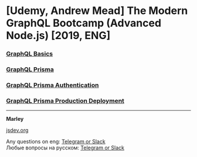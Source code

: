 # [Udemy, Andrew Mead] The Modern GraphQL Bootcamp (Advanced Node.js) [2019, ENG]

### [GraphQL Basics](./01-graphql-basics/README.md)

### [GraphQL Prisma](./02-graphql-prisma/README.md)

### [GraphQL Prisma Authentication](./03-graphql-prisma-authentication/README.md)

### [GraphQL Prisma Production Deployment](./04-graphql-prisma-production-deployment/README.md)

---

**Marley**

<a href="https://jsdev.org">jsdev.org</a>

Any questions on eng: <a href="https://jsdev.org/chat/">Telegram or Slack</a>  
Любые вопросы на русском: <a href="https://jsdev.ru/chat/">Telegram or Slack</a>
